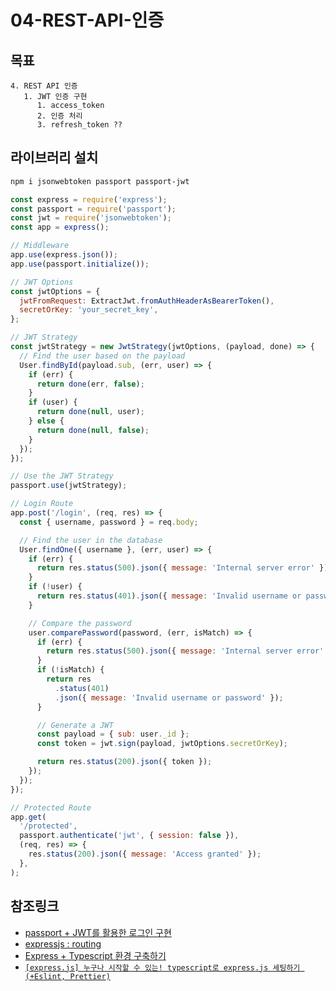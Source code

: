 # 04-REST-API-인증

## 목표

```tree
4. REST API 인증
   1. JWT 인증 구현
      1. access_token
      2. 인증 처리
      3. refresh_token ??
```

## 라이브러리 설치

```bash
npm i jsonwebtoken passport passport-jwt
```

```js
const express = require('express');
const passport = require('passport');
const jwt = require('jsonwebtoken');
const app = express();

// Middleware
app.use(express.json());
app.use(passport.initialize());

// JWT Options
const jwtOptions = {
  jwtFromRequest: ExtractJwt.fromAuthHeaderAsBearerToken(),
  secretOrKey: 'your_secret_key',
};

// JWT Strategy
const jwtStrategy = new JwtStrategy(jwtOptions, (payload, done) => {
  // Find the user based on the payload
  User.findById(payload.sub, (err, user) => {
    if (err) {
      return done(err, false);
    }
    if (user) {
      return done(null, user);
    } else {
      return done(null, false);
    }
  });
});

// Use the JWT Strategy
passport.use(jwtStrategy);
```

```js
// Login Route
app.post('/login', (req, res) => {
  const { username, password } = req.body;

  // Find the user in the database
  User.findOne({ username }, (err, user) => {
    if (err) {
      return res.status(500).json({ message: 'Internal server error' });
    }
    if (!user) {
      return res.status(401).json({ message: 'Invalid username or password' });
    }

    // Compare the password
    user.comparePassword(password, (err, isMatch) => {
      if (err) {
        return res.status(500).json({ message: 'Internal server error' });
      }
      if (!isMatch) {
        return res
          .status(401)
          .json({ message: 'Invalid username or password' });
      }

      // Generate a JWT
      const payload = { sub: user._id };
      const token = jwt.sign(payload, jwtOptions.secretOrKey);

      return res.status(200).json({ token });
    });
  });
});

// Protected Route
app.get(
  '/protected',
  passport.authenticate('jwt', { session: false }),
  (req, res) => {
    res.status(200).json({ message: 'Access granted' });
  },
);
```

## 참조링크

- [passport + JWT를 활용한 로그인 구현](https://velog.io/@pixelstudio/passport-JWT%EB%A5%BC-%ED%99%9C%EC%9A%A9%ED%95%9C-%EB%A1%9C%EA%B7%B8%EC%9D%B8-%EA%B5%AC%ED%98%84)
- [expressjs : routing](https://expressjs.com/en/guide/routing.html)
- [Express + Typescript 환경 구축하기](https://velog.io/@brgndy/Express-Typescript-%ED%99%98%EA%B2%BD-%EA%B5%AC%EC%B6%95%ED%95%98%EA%B8%B0)
- [`[express.js] 누구나 시작할 수 있는! typescript로 express.js 세팅하기 (+Eslint, Prettier)`](https://velog.io/@gyulhana/express.js-%EB%88%84%EA%B5%AC%EB%82%98-%EC%8B%9C%EC%9E%91%ED%95%A0-%EC%88%98-%EC%9E%88%EB%8A%94-typescript%EB%A1%9C-express.js-%EC%84%B8%ED%8C%85%ED%95%98%EA%B8%B0-Eslint-Prettier)
